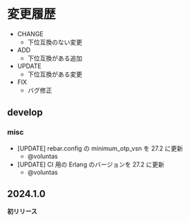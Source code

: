 # 変更履歴

- CHANGE
  - 下位互換のない変更
- ADD
  - 下位互換がある追加
- UPDATE
  - 下位互換がある変更
- FIX
  - バグ修正

## develop

### misc

- [UPDATE] rebar.config の minimum_otp_vsn を 27.2 に更新
  - @voluntas
- [UPDATE] CI 用の Erlang のバージョンを 27.2 に更新
  - @voluntas

## 2024.1.0

**初リリース**
